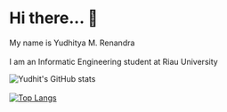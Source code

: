 # Hi there... 👋 

My name is Yudhitya M. Renandra
<br />
<br />
I am an Informatic Engineering student at Riau University

![Yudhit's GitHub stats](https://github-readme-stats.vercel.app/api?username=yudhit08&show_icons=true&theme=radical&include_all_commits=true)
<br />
<br />
[![Top Langs](https://github-readme-stats.vercel.app/api/top-langs/?username=yudhit08&langs_count=2&theme=radical&layout=compact&custom_title=My%20Programming%20Language&card_width=500)](https://github.com/anuraghazra/github-readme-stats)
<!--
**yudhit08/yudhit08** is a ✨ _special_ ✨ repository because its `README.md` (this file) appears on your GitHub profile.

Here are some ideas to get you started:

- 🔭 I’m currently working on ...
- 🌱 I’m currently learning ...
- 👯 I’m looking to collaborate on ...
- 🤔 I’m looking for help with ...
- 💬 Ask me about ...
- 📫 How to reach me: ...
- 😄 Pronouns: ...
- ⚡ Fun fact: ...
-->
